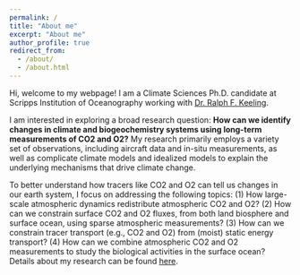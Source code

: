```yaml
---
permalink: /
title: "About me"
excerpt: "About me"
author_profile: true
redirect_from: 
  - /about/
  - /about.html
---
```


Hi, welcome to my webpage! I am a Climate Sciences Ph.D. candidate at Scripps Institution of Oceanography working with <a href="https://rkeeling.scrippsprofiles.ucsd.edu/"> Dr. Ralph F. Keeling</a>.

I am interested in exploring a broad research question: **How can we identify changes in climate and biogeochemistry systems using long-term measurements of CO2 and O2?** My research primarily employs a variety set of observations, including aircraft data and in-situ measurements, as well as complicate climate models and idealized models to explain the underlying mechanisms that drive climate change. 

To better understand how tracers like CO2 and O2 can tell us changes in our earth system, I focus on addressing the following topics:
(1) How large-scale atmospheric dynamics redistribute atmospheric CO2 and O2?
(2) How can we constrain surface CO2 and O2 fluxes, from both land biosphere and surface ocean, using sparse atmospheric measurements?
(3) How can we constrain tracer transport (e.g., CO2 and O2) from  (moist) static energy transport?
(4) How can we combine atmospheric CO2 and O2 measurements to study the biological activities in the surface ocean?
Details about my research can be found <a href="https://yuming-jin.github.io/ri/">here</a>.
